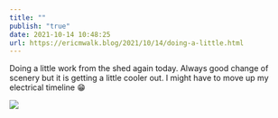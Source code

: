 ```yaml
---
title: ""
publish: "true"
date: 2021-10-14 10:48:25
url: https://ericmwalk.blog/2021/10/14/doing-a-little.html
---
```


Doing a little work from the shed again today. Always good change of scenery but it is getting a little cooler out. I might have to move up my electrical timeline 😁

![](https://ericmwalk.blog/uploads/2021/b37a8b9860.jpg)
